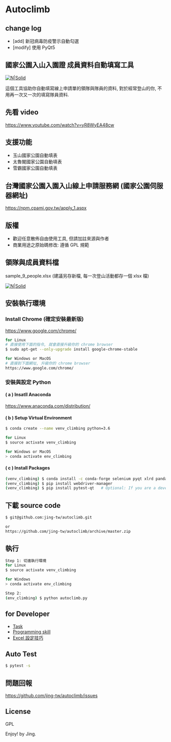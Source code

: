 # Autoclimb
## change log
- [add] 新冠病毒防疫警示自動勾選
- [modify] 使用 PyQt5

## 國家公園入山入園證 成員資料自動填寫工具
[![N|Solid](https://4.bp.blogspot.com/-DAIv22gkCfc/XKG1TTMJ0UI/AAAAAAAAeE4/qddEt243nTwt-7AgdTKqJzb0R897nOG4wCLcBGAs/s1600/Screenshot%2Bfrom%2B2019-04-01%2B14-50-36.png)](https://4.bp.blogspot.com/-DAIv22gkCfc/XKG1TTMJ0UI/AAAAAAAAeE4/qddEt243nTwt-7AgdTKqJzb0R897nOG4wCLcBGAs/s1600/Screenshot%2Bfrom%2B2019-04-01%2B14-50-36.png)

這個工具協助你自動填寫線上申請單的領隊與隊員的資料, 對於經常登山的你, 不用再一次又一次的填寫隊員資料.

## 先看 video
https://www.youtube.com/watch?v=yR8WyEA48cw

## 支援功能
- 玉山國家公園自動填表
- 太魯閣國家公園自動填表
- 雪霸國家公園自動填表

## 台灣國家公園入園入山線上申請服務網 (國家公園伺服器網址)
https://npm.cpami.gov.tw/apply_1.aspx

## 版權
- 歡迎任意散佈自由使用工具, 但請加註來源與作者
- 商業用途之原始碼修改: 遵循 GPL 規範

## 領隊與成員資料檔
sample_9_people.xlsx   (建議另存新檔, 每一次登山活動都存一個 xlsx 檔)

[![N|Solid](https://2.bp.blogspot.com/-CCmP-Ghkuo0/XKF5UameYrI/AAAAAAAAeBQ/aDO1JYJzIFkxmNJLtYCZAFw9i--oNOqMwCLcBGAs/s1600/Screenshot%2Bfrom%2B2019-04-01%2B10-33-49.png)](https://2.bp.blogspot.com/-CCmP-Ghkuo0/XKF5UameYrI/AAAAAAAAeBQ/aDO1JYJzIFkxmNJLtYCZAFw9i--oNOqMwCLcBGAs/s1600/Screenshot%2Bfrom%2B2019-04-01%2B10-33-49.png)

## 安裝執行環境
### Install Chrome (確定安裝最新版)
https://www.google.com/chrome/
```sh
for Linux
# 直接使用下面的指令, 就會直接升級你的 chrome browser
$ sudo apt-get --only-upgrade install google-chrome-stable
```
```sh
for Windows or MacOS
# 直接到下面網址, 升級你的 chrome browser
https://www.google.com/chrome/
```

### 安裝與設定 Python
#### ( a ) Insatll Anaconda
https://www.anaconda.com/distribution/

#### ( b ) Setup Virtual Environment
```sh
$ conda create --name venv_climbing python=3.6

for Linux
$ source activate venv_climbing

for Windows or MacOS
> conda activate env_climbing
```

#### ( c ) Install Packages
```sh
(venv_climbing) $ conda install -c conda-forge selenium pyqt xlrd pandas
(venv_climbing) $ pip install webdriver-manager
(venv_climbing) $ pip install pytest-qt   # Optional: If you are a developper.
```

## 下載 source code
```sh
$ git@github.com:jing-tw/autoclimb.git

or 
https://github.com/jing-tw/autoclimb/archive/master.zip

```

## 執行
```sh
Step 1: 切進執行環境
for Linux
$ source activate venv_climbing

for Windows
> conda activate env_climbing

Step 2: 
(env_climbing) $ python autoclimb.py
```

## for Developer
- [Task](https://docs.google.com/spreadsheets/d/1zBzCCGJZ_3ZbQgUl_GSnXP8J3mQQUV7dGDGVw76bHoM/edit?usp=sharing)
- [Programming skill](https://docs.google.com/document/d/1U1DZayMw3cEL8ZdOzN_gHTSscGgNYd_E1NKMIRDAXzY/edit?usp=sharing)
- [Excel 設定技巧](https://docs.google.com/document/d/1AG0J3jg4ULTDfpDM3BD9i5ZeutwTJr4b7w9iTzz-DEM/edit?usp=sharing)

## Auto Test
```sh
$ pytest -s
```

## 問題回報
https://github.com/jing-tw/autoclimb/issues

License
----
GPL


Enjoy!
by Jing.
